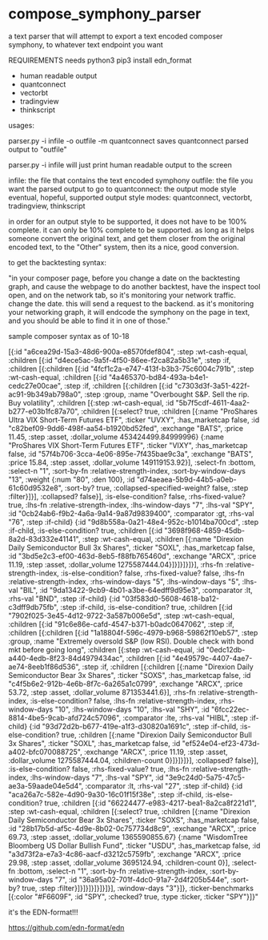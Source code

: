 # compose_symphony_parser
a text parser that will attempt to export a text encoded composer symphony, to whatever text endpoint you want


REQUIREMENTS
needs python3
pip3 install edn_format



- human readable output
- quantconnect
- vectorbt
- tradingview
- thinkscript

usages:

parser.py -i infile -o outfile -m quantconnect
	saves quantconnect parsed output to "outfile"
	
parser.py -i infile 
	will just print human readable output to the screen

infile: the file that contains the text encoded symphony 
outfile: the file you want the parsed output to go to
quantconnect: the output mode style
	eventual, hopeful, supported output style modes: quantconnect, vectorbt, tradingview, thinkscript

in order for an output style to be supported, it does not have to be 100% complete.  it can only be 10% complete to be supported.  as long as it helps someone convert the original text, and get them closer from the original encoded text, to the "Other" system, then its a nice, good conversion.

to get the backtesting syntax:

"in your composer page, before you change a date on the backtesting graph, and cause the webpage to do another backtest, have the inspect tool open, and on the network tab, so it's monitoring your network traffic.  change the date.  this will send a request to the backend.  as it's monitoring your networking graph, it will endcode the symphony on the page in text, and you should be able to find it in one of those."


sample composer syntax as of 10-18

 [{:id \"a6cea29d-15a3-48d6-900a-e8570fdef804\", :step :wt-cash-equal, :children [{:id \"d4ece5ac-9a5f-4f50-86ee-f2ca82a5b31e\", :step :if, :children [{:children [{:id \"4fcf1c2a-e747-413f-b3b3-75c6004c791b\", :step :wt-cash-equal, :children [{:id \"4a465370-bd84-493a-b4e1-cedc27e00cae\", :step :if, :children [{:children [{:id \"c7303d3f-3a51-422f-ac91-9b349ab798a0\", :step :group, :name \"Overbought S&P. Sell the rip. Buy volatility\", :children [{:step :wt-cash-equal, :id \"5b7f5cdf-4611-4aa2-b277-e03b1fc87a70\", :children [{:select? true, :children [{:name \"ProShares Ultra VIX Short-Term Futures ETF\", :ticker \"UVXY\", :has_marketcap false, :id \"c82bef09-9dd6-498f-aa54-b1920bd52fed\", :exchange \"BATS\", :price 11.45, :step :asset, :dollar_volume 453424499.84999996} {:name \"ProShares VIX Short-Term Futures ETF\", :ticker \"VIXY\", :has_marketcap false, :id \"57f4b706-3cca-4e06-895e-7f435bae9c3a\", :exchange \"BATS\", :price 15.84, :step :asset, :dollar_volume 149119153.92}], :select-fn :bottom, :select-n \"1\", :sort-by-fn :relative-strength-index, :sort-by-window-days \"13\", :weight {:num \"80\", :den 100}, :id \"d74aeaea-5b9d-44b5-a0eb-61c60d9532e8\", :sort-by? true, :collapsed-specified-weight? false, :step :filter}]}], :collapsed? false}], :is-else-condition? false, :rhs-fixed-value? true, :lhs-fn :relative-strength-index, :lhs-window-days \"7\", :lhs-val \"SPY\", :id \"0cb24ab6-f9b2-4a6a-9a14-9a87d9839400\", :comparator :gt, :rhs-val \"76\", :step :if-child} {:id \"9d8b558a-0a21-48e4-952c-b1014ba700cd\", :step :if-child, :is-else-condition? true, :children [{:id \"3698f968-4859-45db-8a2d-83d332e41141\", :step :wt-cash-equal, :children [{:name \"Direxion Daily Semiconductor Bull 3x Shares\", :ticker \"SOXL\", :has_marketcap false, :id \"3bd5e2c3-ef00-463d-8eb5-f88fb765460d\", :exchange \"ARCX\", :price 11.19, :step :asset, :dollar_volume 1275587444.04}]}]}]}]}], :rhs-fn :relative-strength-index, :is-else-condition? false, :rhs-fixed-value? false, :lhs-fn :relative-strength-index, :rhs-window-days \"5\", :lhs-window-days \"5\", :lhs-val \"BIL\", :id \"9da13422-9cb9-4b01-a3be-64edff9d95e3\", :comparator :lt, :rhs-val \"BND\", :step :if-child} {:id \"03f583d0-5608-4618-ba12-c3dff9db75fb\", :step :if-child, :is-else-condition? true, :children [{:id \"7902f025-3e45-4d12-9722-3a587b006e5d\", :step :wt-cash-equal, :children [{:id \"91c6e86e-cafd-4547-b371-b0adc0647062\", :step :if, :children [{:children [{:id \"1a18804f-596c-4979-b968-59862f10eb57\", :step :group, :name \"Extremely oversold S&P (low RSI). Double check with bond mkt before going long\", :children [{:step :wt-cash-equal, :id \"0edc12db-a440-4edb-8f23-84d4979434ac\", :children [{:id \"4e49579c-4407-4ae7-ae74-8eeb1f86d536\", :step :if, :children [{:children [{:name \"Direxion Daily Semiconductor Bear 3x Shares\", :ticker \"SOXS\", :has_marketcap false, :id \"c4f5b6e2-912b-4e6b-8f7c-6a265a1c0799\", :exchange \"ARCX\", :price 53.72, :step :asset, :dollar_volume 871353441.6}], :rhs-fn :relative-strength-index, :is-else-condition? false, :lhs-fn :relative-strength-index, :rhs-window-days \"10\", :lhs-window-days \"10\", :lhs-val \"SHY\", :id \"6fcc22ec-8814-4be5-9cab-afd724c57096\", :comparator :lte, :rhs-val \"HIBL\", :step :if-child} {:id \"93d72d2b-b677-419e-a1f3-d30820a1691c\", :step :if-child, :is-else-condition? true, :children [{:name \"Direxion Daily Semiconductor Bull 3x Shares\", :ticker \"SOXL\", :has_marketcap false, :id \"ef524e04-ef23-473d-a402-bfc070088725\", :exchange \"ARCX\", :price 11.19, :step :asset, :dollar_volume 1275587444.04, :children-count 0}]}]}]}], :collapsed? false}], :is-else-condition? false, :rhs-fixed-value? true, :lhs-fn :relative-strength-index, :lhs-window-days \"7\", :lhs-val \"SPY\", :id \"3e9c24d0-5a75-47c5-ae3a-59aade04e5d4\", :comparator :lt, :rhs-val \"27\", :step :if-child} {:id \"aca26a7c-582e-4d90-9a30-16c01f15f38e\", :step :if-child, :is-else-condition? true, :children [{:id \"66224477-e983-4217-bea1-8a2ca8f221d1\", :step :wt-cash-equal, :children [{:select? true, :children [{:name \"Direxion Daily Semiconductor Bear 3x Shares\", :ticker \"SOXS\", :has_marketcap false, :id \"28b17b5d-af5c-4d9e-8b02-0c757734d8c9\", :exchange \"ARCX\", :price 69.73, :step :asset, :dollar_volume 1365590855.67} {:name \"WisdomTree Bloomberg US Dollar Bullish Fund\", :ticker \"USDU\", :has_marketcap false, :id \"a3d73f2a-e7a3-4c86-aacf-d3212c5759fb\", :exchange \"ARCX\", :price 29.98, :step :asset, :dollar_volume 3695124.94, :children-count 0}], :select-fn :bottom, :select-n \"1\", :sort-by-fn :relative-strength-index, :sort-by-window-days \"7\", :id \"36a95a02-701f-4dc0-91a7-2d4f205b544e\", :sort-by? true, :step :filter}]}]}]}]}]}]}], :window-days \"3\"}]}, :ticker-benchmarks [{:color \"#F6609F\", :id \"SPY\", :checked? true, :type :ticker, :ticker \"SPY\"}]}"



it's the EDN-format!!!

https://github.com/edn-format/edn


